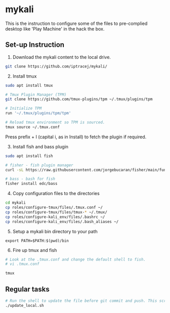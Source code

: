 # mykali 

This is the instruction to configure some of the files to pre-complied desktop like 'Play Machine' in the hack the box. 

## Set-up Instruction

1) Download the mykali content to the local drive.  

```bash
git clone https://github.com/iptracej/mykali/ 
```

2) Install tmux
```bash
sudo apt install tmux

# Tmux Plugin Manager (TPM)
git clone https://github.com/tmux-plugins/tpm ~/.tmux/plugins/tpm

# Initialize TPM
run '~/.tmux/plugins/tpm/tpm'

# Reload tmux environment so TPM is sourced. 
tmux source ~/.tmux.conf
```
Press prefix + I (capital i, as in Install) to fetch the plugin if required. 

3) Install fish and bass plugin 
```bash
sudo apt install fish

# fisher - fish plugin manager
curl -sL https://raw.githubusercontent.com/jorgebucaran/fisher/main/functions/fisher.fish | source && fisher install jorgebucaran/fisher

# bass - bash for fish 
fisher install edc/bass
```

4) Copy configuration files to the directories 
```bash
cd mykali 
cp roles/configure-tmux/files/.tmux.conf ~/
cp roles/configure-tmux/files/tmux-* ~/.tmux/
cp roles/configure-kali_env/files/.bashrc ~/
cp roles/configure-kali_env/files/.bash_aliases ~/
```

5) Setup a mykali bin directory to your path
```
export PATH=$PATH:$(pwd)/bin
```

6) Fire up tmux and fish
```bash
# Look at the .tmux.conf and change the default shell to fish. 
# vi .tmux.conf

tmux
```

## Regular tasks 
```bash
# Run the shell to update the file before git commit and push. This script automates all local dumb tasks. 
./update_local.sh 
```